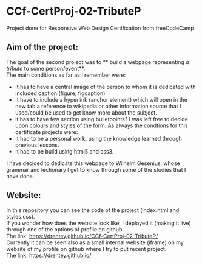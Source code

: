 # CCf-CertProj-02-TributeP
Project done for Responsive Web Design Certification from freeCodeCamp


## Aim of the project:
The goal of the second project was to ** build a webpage representing _a tribute_ to some person/event**.  
The main conditions as far as I remember were:
- It has to have a central image of the person to whom it is dedicated with included caption (figure, figcaption)
- It have to include a hyperlink (anchor element) which will open in the new tab a reference to wikipedia or other information source that I used/could be used to get know more about the subject.
- it has to have few section using bulletpoints?
I was left free to decide upon colours and styles of the form.
As always the condtions for this certificate projects were:
- It had to be a personal work, using the knowledge learned through previous lessons. 
- It had to be build using html5 and css3.

I have decided to dedicate this webpage to Wilhelm Gesenius, whose grammar and lectionary I get to know through some of the studies that I have done.
## Website:
In this repository you can see the code of the project (index.html and styles.css).  
If you wonder how does the website look like, I deployed it  (making it live) through one of the options of profile on github.  
The link: https://drentey.github.io/CCf-CertProj-02-TributeP/  
Currently it can be seen also as a small internal website (iframe) on my website of my profile on github where I try to put recent project.  
The link: https://drentey.github.io/
